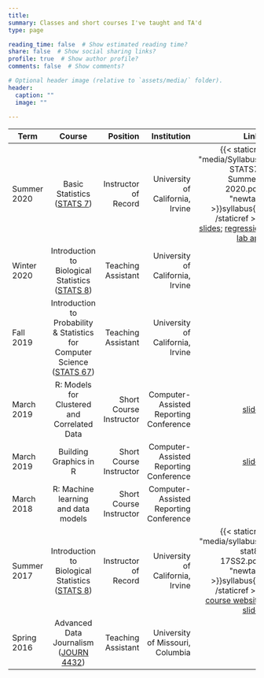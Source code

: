 ```yaml
---
title: 
summary: Classes and short courses I've taught and TA'd
type: page

reading_time: false  # Show estimated reading time?
share: false  # Show social sharing links?
profile: true  # Show author profile?
comments: false  # Show comments?

# Optional header image (relative to `assets/media/` folder).
header:
  caption: ""
  image: ""
  
---
```


| Term        | Course                 | Position             | Institution                      | Links  |
| ----------- |:----------------------:| --------------------:| --------------------------------:| --------------------------------:|
| Summer 2020 | Basic Statistics ([STATS 7](http://catalogue.uci.edu/allcourses/stats/)) |	Instructor of Record | University of California, Irvine | {{< staticref "media/Syllabus-STATS7-Summer-2020.pdf" "newtab" >}}syllabus{{< /staticref >}}; [slides](https://github.com/maryryan/stats7-SS2-2020-slides/); [regression lab app](https://mary-ryan.shinyapps.io/lab-regression/) |
| Winter 2020 | Introduction to Biological Statistics ([STATS 8](http://catalogue.uci.edu/allcourses/stats/)) | Teaching Assistant | University of California, Irvine | |
| Fall 2019 | Introduction to Probability & Statistics for Computer Science ([STATS 67](http://catalogue.uci.edu/allcourses/stats/)) | Teaching Assistant | University of California, Irvine | |
| March 2019 | R: Models for Clustered and Correlated Data | Short Course Instructor | Computer-Assisted Reporting Conference | [slides](http://bit.ly/nicar19-cluster) |
| March 2019 | Building Graphics in R | Short Course Instructor | Computer-Assisted Reporting Conference | [slides](http://bit.ly/nicar19-Rgraphics) |
| March 2018 | R: Machine learning and data models | Short Course Instructor | Computer-Assisted Reporting Conference | 
| Summer 2017 | Introduction to Biological Statistics ([STATS 8](http://catalogue.uci.edu/allcourses/stats/)) | Instructor of Record | University of California, Irvine | {{< staticref "media/syllabus-stat8-17SS2.pdf" "newtab" >}}syllabus{{< /staticref >}}; [course website](https://sites.google.com/uci.edu/stat8-17ss2); [slides](https://sites.google.com/uci.edu/stat8-17ss2/lectures) |
| Spring 2016 | Advanced Data Journalism<br> ([JOURN 4432](http://catalog.missouri.edu/courseofferings/journ/)) | Teaching Assistant | University of Missouri, Columbia | | 
